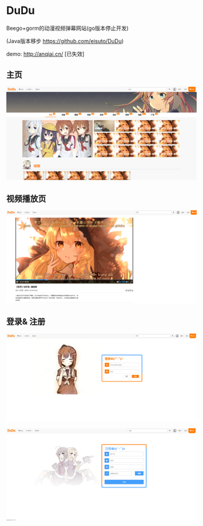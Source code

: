 # DuDu
Beego+gorm的动漫视频弹幕网站(go版本停止开发)

(Java版本移步 https://github.com/eisuto/DuDu)

demo: http://anqiai.cn/ [已失效]

## 主页

![index_img](./dis/index_img.png)

## 视频播放页

![voide_img](./dis/voide_img.png)

## 登录& 注册

 ![login_img](./dis/login_img.png)

![register_img](./dis/register_img.png)
